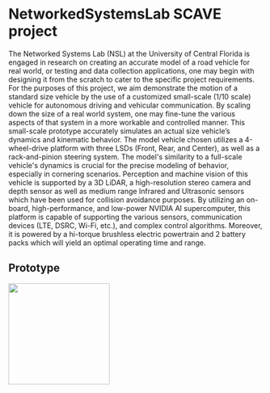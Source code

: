 # NetworkedSystemsLab SCAVE project

The Networked  Systems Lab (NSL) at the University of Central Florida is engaged in research on creating an accurate model of a road vehicle for real world, or testing and data collection applications, one may begin with designing it from the scratch to cater to the specific project requirements. For the purposes of this project, we aim demonstrate the motion of a standard size vehicle by the use of a customized small-scale (1/10 scale) vehicle for autonomous driving and vehicular communication. By scaling down the size of a real world system, one may fine-tune the various aspects of that system in a more workable and controlled manner.   This small-scale prototype accurately simulates an actual size vehicle’s dynamics and kinematic behavior.  The model vehicle chosen utilizes a 4-wheel-drive platform with three LSDs (Front, Rear, and Center), as well as a rack-and-pinion steering system. The model's similarity to a full-scale vehicle's dynamics is crucial for the precise modeling of behavior, especially in cornering scenarios. Perception and machine vision of this vehicle is supported by a 3D LiDAR, a high-resolution stereo camera and depth sensor as well as medium range Infrared and Ultrasonic sensors which have been used for collision avoidance purposes. By utilizing an on-board, high-performance, and low-power NVIDIA AI supercomputer, this platform is capable of supporting the various sensors, communication devices (LTE, DSRC, Wi-Fi, etc.), and complex control algorithms. Moreover, it is powered by a hi-torque brushless electric powertrain and 2 battery packs which will yield an optimal operating time and range.

## Prototype
<img src= https://user-images.githubusercontent.com/22550894/40128933-f3d90d96-5900-11e8-86bd-3cebf9f6661a.jpg width = "200" height = "200" />
